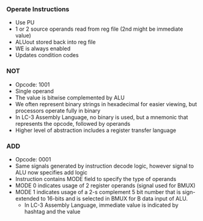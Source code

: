 ### Operate Instructions
- Use PU
- 1 or 2 source operands read from reg file (2nd might be immediate value)
- ALUout stored back into reg file
- WE is always enabled
- Updates condition codes


### NOT 
- Opcode: 1001
- Single operand
- The value is bitwise complemented by ALU
- We often represent binary strings in hexadecimal for easier viewing, but processors operate fully in binary
- In LC-3 Assembly Language, no binary is used, but a mnemonic that represents the opcode, followed by operands
- Higher level of abstraction includes a register transfer language 


### ADD
- Opcode: 0001
- Same signals generated by instruction decode logic, however signal to ALU now specifies add logic
- Instruction contains MODE field to specify the type of operands
- MODE 0 indicates usage of 2 register operands (signal used for BMUX)
- MODE 1 indicates usage of a 2-s complement 5 bit number that is sign-extended to 16-bits and is selected in BMUX for B data input of ALU.
	- In LC-3 Assembly Language, immediate value is indicated by hashtag and the value
